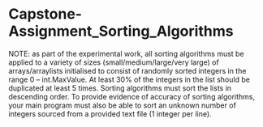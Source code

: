 # Capstone-Assignment_Sorting_Algorithms
 NOTE: as part of the experimental work, all sorting algorithms must be applied to a variety of sizes (small/medium/large/very large) of arrays/arraylists initialised to consist of randomly sorted integers in the range 0 – int.MaxValue.  At least 30% of the integers in the list should be duplicated at least 5 times.  Sorting algorithms must sort the lists in descending order. To provide evidence of accuracy of sorting algorithms, your main program must also be able to sort an unknown number of integers sourced from a provided text file (1 integer per line). 
